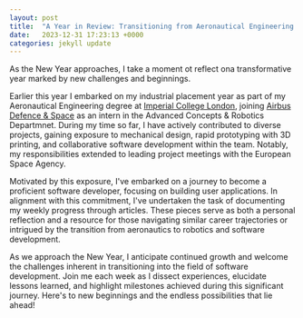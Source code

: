 ```yaml
---
layout: post
title:  "A Year in Review: Transitioning from Aeronautical Engineering to Robotics"
date:   2023-12-31 17:23:13 +0000
categories: jekyll update
---
```


As the New Year approaches, I take a moment ot reflect ona transformative year marked by  new challenges and beginnings. 

Earlier this year I embarked on my industrial placement year as part of my Aeronautical Engineering degree at [Imperial College London][Imperial-College-London], joining [Airbus Defence & Space][Airbus] as an intern in the Advanced Concepts & Robotics Departmnet. During my time so far, I have actively contributed to diverse projects, gaining exposure to mechanical design, rapid prototyping with 3D printing, and collaborative software development within the team. Notably, my responsibilities extended to leading project meetings with the European Space Agency.

Motivated by this exposure, I've embarked on a journey to become a proficient software developer, focusing on building user applications. In alignment with this commitment, I've undertaken the task of documenting my weekly progress through articles. These pieces serve as both a personal reflection and a resource for those navigating similar career trajectories or intrigued by the transition from aeronautics to robotics and software development.

As we approach the New Year, I anticipate continued growth and welcome the challenges inherent in transitioning into the field of software development. Join me each week as I dissect experiences, elucidate lessons learned, and highlight milestones achieved during this significant journey. Here's to new beginnings and the endless possibilities that lie ahead!

[Imperial-College-London]: https://www.imperial.ac.uk/
[Airbus]: https://www.airbus.com/en
